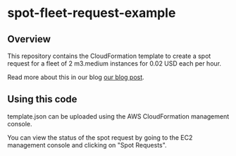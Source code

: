 # spot-fleet-request-example

## Overview

This repository contains the CloudFormation template to create a spot request for a fleet of 2 m3.medium instances for 0.02 USD each per hour.

Read more about this in our blog [our blog post](http://blog.gorillastack.com/).

## Using this code

template.json can be uploaded using the AWS CloudFormation management console.

You can view the status of the spot request by going to the EC2 management console and clicking on "Spot Requests".
